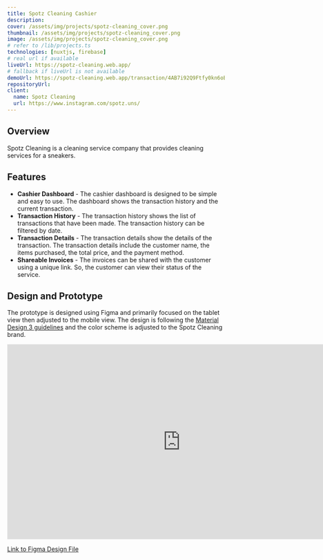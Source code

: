 ```yaml
---
title: Spotz Cleaning Cashier
description: 
cover: /assets/img/projects/spotz-cleaning_cover.png
thumbnail: /assets/img/projects/spotz-cleaning_cover.png
image: /assets/img/projects/spotz-cleaning_cover.png
# refer to /lib/projects.ts
technologies: [nuxtjs, firebase]
# real url if available
liveUrl: https://spotz-cleaning.web.app/
# fallback if liveUrl is not available
demoUrl: https://spotz-cleaning.web.app/transaction/4AB7i92Q9Ftfy0kn6oBp?ref=link_copy
repositoryUrl:
client:
  name: Spotz Cleaning
  url: https://www.instagram.com/spotz.uns/
---
```


## Overview
Spotz Cleaning is a cleaning service company that provides cleaning services for a sneakers.

## Features
- **Cashier Dashboard** - The cashier dashboard is designed to be simple and easy to use. The dashboard shows the transaction history and the current transaction.
- **Transaction History** - The transaction history shows the list of transactions that have been made. The transaction history can be filtered by date.
- **Transaction Details** - The transaction details show the details of the transaction. The transaction details include the customer name, the items purchased, the total price, and the payment method.
- **Shareable Invoices** - The invoices can be shared with the customer using a unique link. So, the customer can view their status of the service.

## Design and Prototype
The prototype is designed using Figma and primarily focused on the tablet view then adjusted to the mobile view. The design is following the [Material Design 3 guidelines](https://m3.material.io/) and the color scheme is adjusted to the Spotz Cleaning brand.
<iframe style="border: 1px solid rgba(0, 0, 0, 0.1);" width="800" height="450" loading="lazy" class="overflowing bg-slate-100" data-scroll data-scroll-speed="1" data-scroll-delay="0.05" src="https://www.figma.com/embed?embed_host=share&url=https%3A%2F%2Fwww.figma.com%2Fproto%2FFof1nqUSiJHptv7APqSroL%2FSpotz-Cleaning%252FUI%3Fpage-id%3D54295%253A24237%26node-id%3D54317-26701%26viewport%3D521%252C298%252C0.21%26t%3DEgl98EDuiEP534Nb-1%26scaling%3Dscale-down%26content-scaling%3Dresponsive%26starting-point-node-id%3D54317%253A26701" allowfullscreen></iframe>

[Link to Figma Design File](https://www.figma.com/design/Fof1nqUSiJHptv7APqSroL/Spotz-Cleaning%2FUI?node-id=54295-24237&t=d4GVWLz9gQb3kiQa-1)
